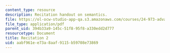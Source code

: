 ```yaml
---
content_type: resource
description: Recitation handout on semantics.
file: https://ol-ocw-studio-app-qa.s3.amazonaws.com/courses/24-973-advanced-semantics-spring-2009/aabf961ee73a8aaf9115b59708e73869_MIT24_973s09_rec02.pdf
file_type: application/pdf
parent_uid: 394b33a9-145c-51f8-95f8-a330edd2d777
resourcetype: Document
title: Recitation 2
uid: aabf961e-e73a-8aaf-9115-b59708e73869
---
```

